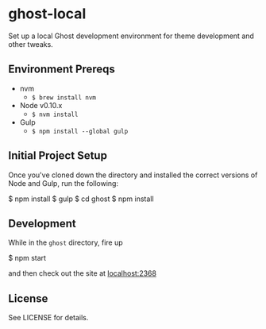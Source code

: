 # ghost-local
Set up a local Ghost development environment for theme development and other tweaks.

## Environment Prereqs

- nvm
  - `$ brew install nvm`
- Node v0.10.x
  - `$ nvm install`
- Gulp
  - `$ npm install --global gulp`

## Initial Project Setup

Once you've cloned down the directory and installed the correct versions of
Node and Gulp, run the following:

  $ npm install
  $ gulp
  $ cd ghost
  $ npm install

## Development

While in the `ghost` directory, fire up

  $ npm start

and then check out the site at [localhost:2368](http://localhost:2368)

## License

See LICENSE for details.
